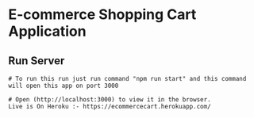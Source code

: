 # E-commerce Shopping Cart Application




## Run Server
```
# To run this run just run command "npm run start" and this command will open this app on port 3000

# Open (http://localhost:3000) to view it in the browser.
Live is On Heroku :- https://ecommercecart.herokuapp.com/
